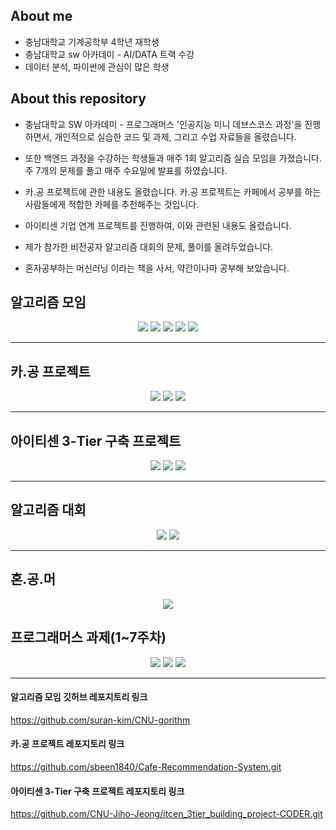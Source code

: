 ## About me

- 충남대학교 기계공학부 4학년 재학생
- 충남대학교 sw 아카데미 - AI/DATA 트랙 수강
- 데이터 분석, 파이썬에 관심이 많은 학생



## About this repository

- 충남대학교 SW 아카데미 - 프로그래머스 '인공지능 미니 데브스코스 과정'을 진행하면서, 개인적으로 실습한 코드 및 과제, 그리고 수업 자료들을 올렸습니다.

- 또한 백엔드 과정을 수강하는 학생들과 매주 1회 알고리즘 실습 모임을 가졌습니다. 주 7개의 문제를 풀고 매주 수요일에 발표를 하였습니다. 

- 카.공 프로젝트에 관한 내용도 올렸습니다. 카.공 프로젝트는 카페에서 공부를 하는 사람들에게 적합한 카페를 추천해주는 것입니다.

- 아이티센 기업 연계 프로젝트를 진행하여, 이와 관련된 내용도 올렸습니다.

- 제가 참가한 비전공자 알고리즘 대회의 문제, 풀이를 올려두었습니다. 

- 혼자공부하는 머신러닝 이라는 책을 사서, 약간이나마 공부해 보았습니다.


## 알고리즘 모임

<p align="center">

 <img src="https://user-images.githubusercontent.com/108641325/198879425-5f3ca6ee-573e-4513-9c28-82b7cfaa0da6.png"/>

 <img src="https://user-images.githubusercontent.com/108641325/198879429-593a6447-8afd-4d79-98f9-5a629e15304a.png"/>
 
 <img src="https://user-images.githubusercontent.com/108641325/198880071-cc2e38cb-bc21-475f-a372-a2de20d03eb5.png"/>
 <img src="https://user-images.githubusercontent.com/108641325/198880076-6f896ef2-431b-4161-b0b7-561048a2c762.png"/>
 <img src="https://user-images.githubusercontent.com/108641325/198880087-c4bd981d-3d9a-4dcc-9a05-64b5454a7b85.png"/>
</p>

---

## 카.공 프로젝트

<p align="center">
 <img src="https://user-images.githubusercontent.com/108641325/198879563-f53726bc-4cf2-4dde-b432-3db510b5efd5.png"/>
 <img src="https://user-images.githubusercontent.com/108641325/198879758-9cf00c18-774e-4de7-b310-c47e6fc5cbef.png"/>
 <img src="https://user-images.githubusercontent.com/108641325/198879764-ca75abd7-5fa3-416e-aad7-b65ed95d36c3.png"/>
</p>

---

## 아이티센 3-Tier 구축 프로젝트

<p align="center">
 <img src="https://user-images.githubusercontent.com/108641325/198879720-9f98bb22-d853-4dda-a3a3-c83a6ca508be.png"/>
 <img src="https://user-images.githubusercontent.com/108641325/198880095-66135a6c-a7e2-41ea-8f89-eaa75c2b12ee.png"/>
 <img src="https://user-images.githubusercontent.com/108641325/198880096-638b4ff0-06c2-43b3-a62e-2f7b1c81e05b.png"/>
</p>

---

## 알고리즘 대회

<p align="center"> 
 <img src="https://user-images.githubusercontent.com/108641325/198879884-80333cba-19c5-4a19-a414-eebe220b2992.png"/>
<img src="https://user-images.githubusercontent.com/108641325/198880100-a662670e-9be8-4293-96f6-855571f33777.png"/>
</p>

---

## 혼.공.머

<p align="center">
 <img src="https://user-images.githubusercontent.com/108641325/198880434-27a49834-a08c-4ff7-b386-9e90150354e0.png"/>
</p>

## 프로그래머스 과제(1~7주차)

<p align="center">
 <img src="https://user-images.githubusercontent.com/108641325/198880582-bc1ed603-1bf5-49c2-92e3-39c312a31de4.png"/>
 <img src="https://user-images.githubusercontent.com/108641325/198880583-add29c4c-74ee-414a-b5ad-8089c0624a5c.png"/>
 <img src="https://user-images.githubusercontent.com/108641325/198880588-9c6cffe1-074e-4a17-86f1-405753e88c9d.png"/>
</p>

---

#### 알고리즘 모임 깃허브 레포지토리 링크
https://github.com/suran-kim/CNU-gorithm

#### 카.공 프로젝트 레포지토리 링크
https://github.com/sbeen1840/Cafe-Recommendation-System.git

#### 아이티센 3-Tier 구축 프로젝트 레포지토리 링크
https://github.com/CNU-Jiho-Jeong/itcen_3tier_building_project-CODER.git 
